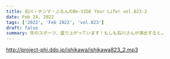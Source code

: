 ```yaml
---
title: 石川・ホンマ・ぶるんのBe-SIDE Your Life! vol.823-2
date: Feb 24, 2022
tags: ['2022', 'Feb 2022', 'vol.823']
draft: false
summary: 冬のスポーツ、盛り上がっています！もしも石川さんが演出すると…
---
```


http://project-phi.ddo.jp/ishikawa/ishikawa823_2.mp3
